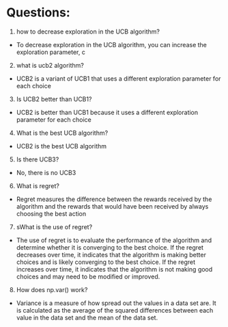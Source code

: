 
# Questions:
1. how to decrease exploration in the UCB algorithm?
- To decrease exploration in the UCB algorithm, you can increase the exploration parameter, c

2. what is ucb2 algorithm?
- UCB2 is a variant of UCB1 that uses a different exploration parameter for each choice

3. Is UCB2 better than UCB1?
- UCB2 is better than UCB1 because it uses a different exploration parameter for each choice

4. What is the best UCB algorithm?
- UCB2 is the best UCB algorithm

5. Is there UCB3?
- No, there is no UCB3


6. What is regret? 
- Regret measures the difference between the rewards received by the algorithm and the rewards that would have been received by always choosing the best action

7. sWhat is the use of regret?
- The use of regret is to evaluate the performance of the algorithm and determine whether it is converging to the best choice. If the regret decreases over time, it indicates that the algorithm is making better choices and is likely converging to the best choice. If the regret increases over time, it indicates that the algorithm is not making good choices and may need to be modified or improved.

8. How does np.var() work?
- Variance is a measure of how spread out the values in a data set are.
It is calculated as the average of the squared differences between each value in the data set and the mean of the data set.
